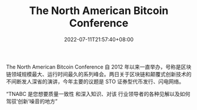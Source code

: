 ﻿---
weight: 
title: "The North American Bitcoin Conference"
description: "The North American Bitcoin Conference 自 2012 年以来一直举办，号称是区块链领域规模最大、运行时间最久的系列峰会"
date: 2022-07-11T21:57:40+08:00
lastmod: 2022-07-11T16:45:40+08:00
draft: false
authors: ["浮尘"]
featuredImage: "the-north-american-bitcoin-conference.jpg"
link: "https://btcmiami.com"
tags: ["元宇宙社区","The North American Bitcoin Conference"]
categories: ["navigation"]
navigation: ["元宇宙社区"]
lightgallery: true
toc: true
pinned: false
recommend: false
recommend1: false
---
The North American Bitcoin Conference 自 2012 年以来一直举办，号称是区块链领域规模最大、运行时间最久的系列峰会。两日关于区块链和颠覆式创新技术的不间断发人深省的演讲，今年主要的议题是 STO 证券型代币发行、闪电网络。

“TNABC 是您想要质量一致性
和深入知识、对该
行业领导者的各种见解以及如何驾驭‘创新’噪音的地方”